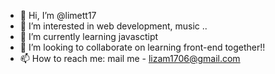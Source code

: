 - 👋 Hi, I’m @limett17
- 👀 I’m interested in web development, music ..
- 🌱 I’m currently learning javasctipt
- 💞️ I’m looking to collaborate on learning front-end together!!
- 📫 How to reach me: mail me - lizam1706@gmail.com


